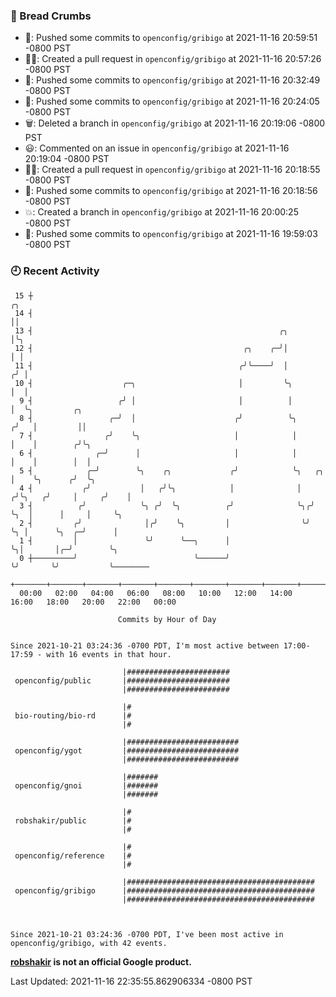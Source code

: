 ### 🍞 Bread Crumbs

 * 🚢: Pushed some commits to `openconfig/gribigo` at 2021-11-16 20:59:51 -0800 PST
 * ✍🏼: Created a pull request in `openconfig/gribigo` at 2021-11-16 20:57:26 -0800 PST
 * 🚢: Pushed some commits to `openconfig/gribigo` at 2021-11-16 20:32:49 -0800 PST
 * 🚢: Pushed some commits to `openconfig/gribigo` at 2021-11-16 20:24:05 -0800 PST
 * 🗑: Deleted a branch in `openconfig/gribigo` at 2021-11-16 20:19:06 -0800 PST
 * 😃: Commented on an issue in `openconfig/gribigo` at 2021-11-16 20:19:04 -0800 PST
 * ✍🏼: Created a pull request in `openconfig/gribigo` at 2021-11-16 20:18:55 -0800 PST
 * 🚢: Pushed some commits to `openconfig/gribigo` at 2021-11-16 20:18:56 -0800 PST
 * 💥: Created a branch in `openconfig/gribigo` at 2021-11-16 20:00:25 -0800 PST
 * 🚢: Pushed some commits to `openconfig/gribigo` at 2021-11-16 19:59:03 -0800 PST

### 🕘 Recent Activity
```
 15 ┼                                                                        ╭╮
 14 ┤                                                                        ││
 13 ┤                                                       ╭╮               │╰╮
 12 ┤                                               ╭╮    ╭─╯│               │ │
 11 ┤                                              ╭╯╰────╯  │              ╭╯ │
 10 ┤                    ╭─╮                       │         ╰╮             │  │
  9 ┤                   ╭╯ │                       │          │             │  ╰╮         ╭╮
  8 ┤                 ╭─╯  │                      ╭╯          ╰╮           ╭╯   │         ││
  7 ┤                ╭╯    ╰╮                     │            │           │    │        ╭╯╰╮
  6 ┤              ╭─╯      │                     │            │           │    │        │  │
  5 ┤            ╭─╯        ╰╮    ╭╮             ╭╯            ╰╮   ╭╮     │    ╰╮      ╭╯  ╰╮
  4 ┤           ╭╯           │   ╭╯╰╮            │              │  ╭╯╰╮   ╭╯     │     ╭╯    │
  3 ┤          ╭╯            ╰╮ ╭╯  ╰╮          ╭╯              ╰╮╭╯  ╰╮  │      │     │     ╰╮
  2 ┤         ╭╯              │╭╯    ╰╮         │                ╰╯    ╰╮ │      ╰╮  ╭─╯      │
  1 ┤         │               ╰╯      ╰──╮      │                       ╰╮│       │╭─╯        ╰╮
  0 ┼─────────╯                          ╰──────╯                        ╰╯       ╰╯           ╰────────
    +───────+───────+───────+───────+───────+───────+───────+───────+───────+───────+───────+───────+────
  00:00   02:00   04:00   06:00   08:00   10:00   12:00   14:00   16:00   18:00   20:00   22:00   00:00   

						Commits by Hour of Day


Since 2021-10-21 03:24:36 -0700 PDT, I'm most active between 17:00-17:59 - with 16 events in that hour.

```



```
                         |#######################
 openconfig/public       |#######################
                         |#######################

                         |#
 bio-routing/bio-rd      |#
                         |#

                         |#########################
 openconfig/ygot         |#########################
                         |#########################

                         |#######
 openconfig/gnoi         |#######
                         |#######

                         |#
 robshakir/public        |#
                         |#

                         |#
 openconfig/reference    |#
                         |#

                         |##########################################
 openconfig/gribigo      |##########################################
                         |##########################################



Since 2021-10-21 03:24:36 -0700 PDT, I've been most active in openconfig/gribigo, with 42 events.

```
**[robshakir](mailto:robjs@google.com) is not an official Google product.**  


Last Updated: 2021-11-16 22:35:55.862906334 -0800 PST
